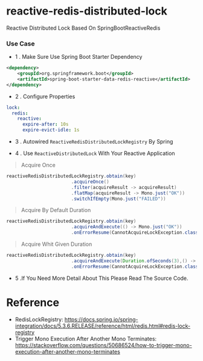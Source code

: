 # reactive-redis-distributed-lock
Reactive Distributed Lock Based On SpringBootReactiveRedis

### Use Case

* 1 . Make Sure Use Spring Boot Starter Dependency 

```xml
<dependency>
    <groupId>org.springframework.boot</groupId>
    <artifactId>spring-boot-starter-data-redis-reactive</artifactId>
</dependency>
```

* 2 . Configure Properties


```yaml
lock:
  redis:
    reactive:
      expire-after: 10s
      expire-evict-idle: 1s
```

* 3 . Autowired `ReactiveRedisDistributedLockRegistry` By Spring

* 4 . Use `ReactiveDistributedLock` With Your Reactive Application


> Acquire Once
 
```java
reactiveRedisDistributedLockRegistry.obtain(key)
                        .acquireOnce()
                        .filter(acquireResult -> acquireResult)
                        .flatMap(acquireResult -> Mono.just("OK"))
                        .switchIfEmpty(Mono.just("FAILED"))
```

> Acquire By Default Duration
 
```java
reactiveRedisDistributedLockRegistry.obtain(key)
                        .acquireAndExecute(() -> Mono.just("OK"))
                        .onErrorResume(CannotAcquireLockException.class,exception -> Mono.just("Can Not Acquired Th Lock"));
```

> Acquire Whit Given Duration
 
```java
reactiveRedisDistributedLockRegistry.obtain(key)
                        .acquireAndExecute(Duration.ofSeconds(3),() -> Mono.just("OK"))
                        .onErrorResume(CannotAcquireLockException.class,exception -> Mono.just("Can Not Acquired Th Lock"));
```

* 5 .If You Need More Detail About This Please Read The Source Code.

# Reference

* RedisLockRegistry: https://docs.spring.io/spring-integration/docs/5.3.6.RELEASE/reference/html/redis.html#redis-lock-registry
* Trigger Mono Execution After Another Mono Terminates: https://stackoverflow.com/questions/50686524/how-to-trigger-mono-execution-after-another-mono-terminates 